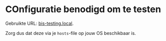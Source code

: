 # COnfiguratie benodigd om te testen

Gebruikte URL: [bis-testing.local](bis-testing.local).

Zorg dus dat deze via je `hosts`-file op jouw OS beschikbaar is.

